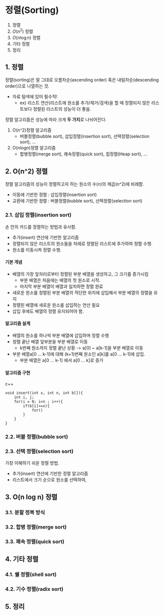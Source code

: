 # 정렬(Sorting)
1. 정렬
2. $O(n^2)$ 정렬
3. $O(n\log n)$ 정렬
4. 기타 정렬
5. 정리
## 1. 정렬
정렬(sorting)은 말 그대로 오름차순(ascending order) 혹은 내림차순(descending order)으로 나열하는 것.
- 자료 탐색에 있어 필수적!
  - ex) 리스트 연산(리스트에 원소를 추가/제거/검색)을 할 때 정렬되지 않은 리스트보다 정렬된 리스트의 성능이 더 좋음.

정렬 알고리즘은 성능에 따라 크게 **두 가지**로 나뉘어진다.
1. O(n^2)정렬 알고리즘
   - 버블정렬(bubble sort), 삽입정렬(insertion sort), 선택정렬(selection sort), ...
2. O(nlogn)정렬 알고리즘
   - 합병정렬(merge sort), 쾌속정렬(quick sort), 힙정렬(Heap sort), ...
## 2. O(n^2) 정렬
정렬 알고리즘의 성능이 정렬하고자 하는 원소의 수(n)의 제곱(n^2)에 비례함.
- 이동에 기반한 정렬 : 삽입정렬(insertion sort)
- 교환에 기반한 정렬 : 버블정렬(bubble sort), 선택정렬(selection sort)
### 2.1. 삽입 정렬(insertion sort)
손 안의 카드를 정렬하는 방법과 유사함.
- 추가(insert) 연산에 기반한 알고리즘
- 정렬되지 않은 리스트의 원소들을 차례로 정렬된 리스트에 추가하여 정렬 수행.
- 원소를 이동시켜 정렬 수행.

#### 기본 개념
- 배열의 가장 앞자리로부터 정렬된 부분 배열을 생성하고, 그 크기를 증가시킴
  - 부분 배열은 처음에는 배열의 첫 원소로 시작.
  - 마지막 부분 배열이 배열과 일치하면 정렬 완료
- 새로운 원소를 정렬된 부분 배열의 적단한 위치에 삽입해서 부분 배열의 정렬을 유지
- 정렬된 배열에 새로운 원소를 삽입하는 연산 필요
- 삽입 후에도 배열의 정렬 유지되어야 함.
#### 알고리즘 설계
- 배열의 원소를 하나씩 부분 배열에 삽입하며 정렬 수행
- 정렬 끝난 배열 앞부분을 부분 배열로 이동
  -  k번째 원소까지 정렬 끝난 상황 -> a[0] ~ a[k-1]을 부분 배열로 이동
- 부분 배열a[0 ... k-1]에 대해 (k+1)번째 원소인 a[k]를 a[0 ... k-1]에 삽입.
  - 부분 배열은 a[0 ... k-1] 에서 a[0 ... k]로 증가
#### 알고리즘 구현
c++
```
void insert(int x, int n, int b[]){
    int i, j;
    for(i = 0; i<n ; i++){
        if(b[i]>=x){
            for()
        }
    }
}
```
### 2.2. 버블 정렬(bubble sort)

### 2.3. 선택 정렬(selection sort)
가장 이해하기 쉬운 정렬 방법.
- 추가(insert) 연산에 기반한 정렬 알고리즘
- 리스트에서 크기 순으로 원소를 선택하여, 
## 3. O(n log n) 정렬
### 3.1. 분할 정복 방식

### 3.2. 합병 정렬(merge sort)

### 3.3. 쾌속 정렬(quick sort)

## 4. 기타 정렬

### 4.1. 쉘 정렬(shell sort)

### 4.2. 기수 정렬(radix sort)

## 5. 정리